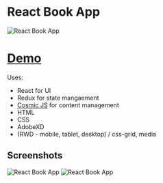 # React Book App
![React Book App](https://cosmic-s3.imgix.net/237c3030-e788-11e8-a0f7-f393606b1cf1-react-book-app-4.png?w=1200)
# [Demo](https://cosmicjs.com/apps/react-book-app)
Uses:
- React for UI
- Redux for state mangaement
- [Cosmic JS](https://cosmicjs.com) for content management
- HTML
- CSS
- AdobeXD
- (RWD - mobile, tablet, desktop) / css-grid, media 


## Screenshots
![React Book App](https://cosmic-s3.imgix.net/e28ef120-e787-11e8-a8c8-ad6b576b471b-react-book-app-1.png?w=800)
![React Book App](https://cosmic-s3.imgix.net/1ad40070-e788-11e8-a0f7-f393606b1cf1-react-book-app-2.png?w=800)
